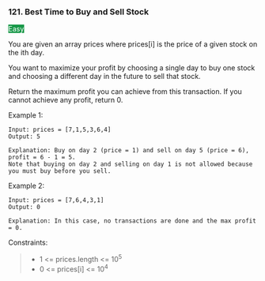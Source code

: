 ### 121. Best Time to Buy and Sell Stock

<span style="background-color:179848; color:white">Easy</span>

You are given an array prices where prices[i] is the price of a given stock on the ith day.

You want to maximize your profit by choosing a single day to buy one stock and choosing a different day
in the future to sell that stock.

Return the maximum profit you can achieve from this transaction. If you cannot achieve any profit, return 0.

Example 1:

    Input: prices = [7,1,5,3,6,4]
    Output: 5

    Explanation: Buy on day 2 (price = 1) and sell on day 5 (price = 6), profit = 6 - 1 = 5.
    Note that buying on day 2 and selling on day 1 is not allowed because you must buy before you sell.

Example 2:

    Input: prices = [7,6,4,3,1]
    Output: 0

    Explanation: In this case, no transactions are done and the max profit = 0.

Constraints:

> - 1 <= prices.length <= 10<sup>5</sup>
> - 0 <= prices[i] <= 10<sup>4</sup>